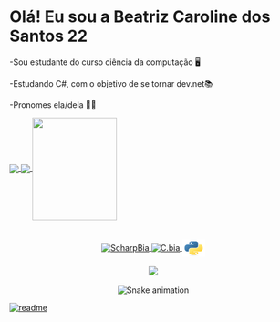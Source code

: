 # Olá! Eu sou a Beatriz Caroline dos Santos 22 
-Sou estudante do curso ciência da computação 🖥️

-Estudando C#, com o objetivo de se tornar  dev.net📚

-Pronomes ela/dela 👩🏻
<div>
  <a href="https://github.com/Beatrizcsantos22">
  <img height="180em"   align="center" src="https://github-readme-stats.vercel.app/api?username=Beatrizcsantos22&show_icons=true&theme=react&include_all_commits=true&count_private=true"/>
  <img height="180em"  align="center" src="https://github-readme-stats.vercel.app/api/top-langs/?username=Beatrizcsantos22&layout=compact&langs_count=7&theme=react" />

  <img align="Center" width="148" height="180" src="https://media1.tenor.com/images/68e8337fb4eb7e40645d832c64762a8b/tenor.gif?itemid=19443613">
</div>
 <br>
<div  align="center"> 
  <div style="display: inline_block"><br>
  <img align="center" alt="ScharpBia" height="30" width="40" src="https://devicon-website.vercel.app/api/csharp/original.svg">
  <img align="center" alt="C.bia" height="30" width="40" src="https://devicon-website.vercel.app/api/c/original.svg">
   <img align="center" alt="Python" height="30" width="40" src="https://raw.githubusercontent.com/devicons/devicon/master/icons/python/python-original.svg">
  
    
</div>
  <br>
  <a href="" target="_blank"><img src="https://www.linkedin.com/in/beatriz-caroline-a759b323b?utm_source=share&utm_campaign=share_via&utm_content=profile&utm_medium=android_app"></a> 
 
  ![Snake animation](https://github.com/Beatrizcsantos/Beatrizcsantos22/blob/output/github-contribution-grid-snake.svg)
 
</div>
 
[![readme](https://github-readme-stats.vercel.app/api/pin/?username=Beatrizcsantos22&repo=Beatrizcsantos22&theme=react)](https://github.com/Beatrizcsantos22/Beatrizcsantos22)











